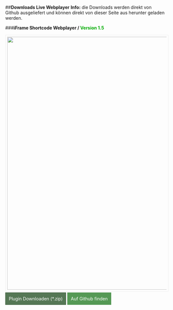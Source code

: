 ##**Downloads Live Webplayer**
**Info:** die Downloads werden direkt von Github ausgeliefert und können direkt von dieser Seite aus herunter geladen werden.

###**iFrame Shortcode Webplayer / <span style="color:#0a0;">Version 1.5</span>** 

<img style="border:1px solid #eee; padding:5px; width:800px;" src="http://dev.wikibyte.org/ReliveRadio/img/mix.png" />

<br>

<a style="padding:10px; border:1px solid #353; background: #575; color:#fff; text-decoration:none;" 
href="https://github.com/McCouman/ReLiveRadio-JsonP-about-Ajax/blob/master/Wordpress-ReliveRadio-Shortcode/relive-plugin-widget.php.zip?raw=true">Plugin Downloaden (*.zip)</a> <a style="padding:10px; border:1px solid #595; 
background: #595; color:#fff; text-decoration:none;" target="_blank" href="https://github.com/McCouman/ReLiveRadio-JsonP-about-Ajax/tree/master/Wordpress-ReliveRadio-Shortcode/relive-radio-shortcode">Auf Github finden</a>

<br>